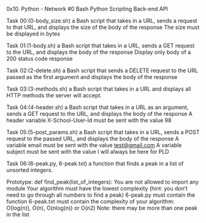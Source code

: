 0x10. Python - Network #0
Bash Python Scripting Back-end API

Task 00:(0-body_size.sh)
a Bash script that takes in a URL, sends a request to that URL, and displays the size of the body of the response
The size must be displayed in bytes

Task 01:(1-body.sh)
a Bash script that takes in a URL, sends a GET request to the URL, and displays the body of the response
Display only body of a 200 status code response

Task 02:(2-delete.sh)
a Bash script that sends a DELETE request to the URL passed as the first argument and displays the body of the response


Task 03:(3-methods.sh)
a Bash script that takes in a URL and displays all HTTP methods the server will accept.

Task 04:(4-header.sh)
a Bash script that takes in a URL as an argument, sends a GET request to the URL, and displays the body of the response
A header variable X-School-User-Id must be sent with the value 98

Task 05:(5-post_params.sh)
a Bash script that takes in a URL, sends a POST request to the passed URL, and displays the body of the response
A variable email must be sent with the value test@gmail.com
A variable subject must be sent with the value I will always be here for PLD

Task 06:(6-peak.py, 6-peak.txt)
a function that finds a peak in a list of unsorted integers.

Prototype: def find_peak(list_of_integers):
You are not allowed to import any module
Your algorithm must have the lowest complexity (hint: you don’t need to go through all numbers to find a peak)
6-peak.py must contain the function
6-peak.txt must contain the complexity of your algorithm: O(log(n)), O(n), O(nlog(n)) or O(n2)
Note: there may be more than one peak in the list
